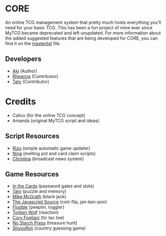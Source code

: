# CORE
An online TCG management system that pretty much hosts everything you'll need for your basic TCG.
This has been a fun project of mine ever since MyTCG became deprecated and left unupdated.
For more information about the added suggested features that are being developed for CORE, you can find it on the [masterlist](https://github.com/paperains/CORE-Master/blob/main/MASTERLIST.md) file.

## Developers
- [Aki](https://www.reijou.net) (Author)
- [Rheanna](http://www.rheanimate.com) (Contributor)
- [Taty](http://mobe.bombilate.net/) (Contributor)

# Credits
- Calico (for the online TCG concept)
- Amanda (original MyTCG script and ideas)

## Script Resources
- [Rizu](http://www.haltfate.org) (simple automatic game updater)
- [Nina](http://nation.magical-me.net/index.php?action=downloads) (melting pot and card claim scripts)
- [Christina](http://tcg-publicity.com/) (broadcast news system)

## Game Resources
- [In the Cards](http://inthecards.neo-romance.net/) (password gates and slots)
- [Taty](http://tcg.bombilate.net/scripts.php) (puzzle and memory)
- [Mike McGrath](http://home.clara.net/mikem) (black jack)
- [The Javascript Source](https://javascriptsource.com/snippet/games/) (coin flip, jan-ken-pon)
- [Flooble](http://www.flooble.com/scripts/) (peeptin, toggler)
- [Torben Wolf](http://webmasterweb.de) (reaction)
- [Cory Fogliani](mailto:cory@ijustdontcare.com) (tic tac toe)
- [No Starch Press](http://nostarch.com/) (treasure hunt)
- [ShuvoRim](mailto:shuvorim@hotmail.com) (country guessing game)
